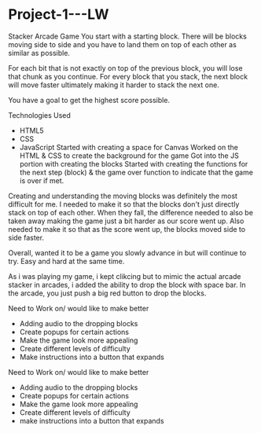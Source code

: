 # Project-1---LW
Stacker Arcade Game
You start with a starting block. 
There will be blocks moving side to side and you have to land them on top of each other as similar as possible. 

For each bit that is not exactly on top of the previous block, you will lose that chunk as you continue. 
For every block that you stack, the next block will move faster ultimately making it harder to stack the next one. 

You have a goal to get the highest score possible.

Technologies Used

- HTML5
- CSS
- JavaScript
Started with creating a space for Canvas Worked on the HTML & CSS to create the background for the game Got into the JS portion with creating the blocks Started with creating the functions for the next step (block) & the game over function to indicate that the game is over if met.

Creating and understanding the moving blocks was definitely the most difficult for me. I needed to make it so that the blocks don't just directly stack on top of each other. When they fall, the difference needed to also be taken away making the game just a bit harder as our score went up. Also needed to make it so that as the score went up, the blocks moved side to side faster.

Overall, wanted it to be a game you slowly advance in but will continue to try. Easy and hard at the same time.

As i was playing my game, i kept clikcing but to mimic the actual arcade stacker in arcades, i added the ability to drop the block with space bar. In the arcade, you just push a big red button to drop the blocks.

Need to Work on/ would like to make better

- Adding audio to the dropping blocks
- Create popups for certain actions
- Make the game look more appealing
- Create different levels of difficulty
- Make instructions into a button that expands

Need to Work on/ would like to make better
- Adding audio to the dropping blocks
- Create popups for certain actions
- Make the game look more appealing
- Create different levels of difficulty
- make instructions into a button that expands
